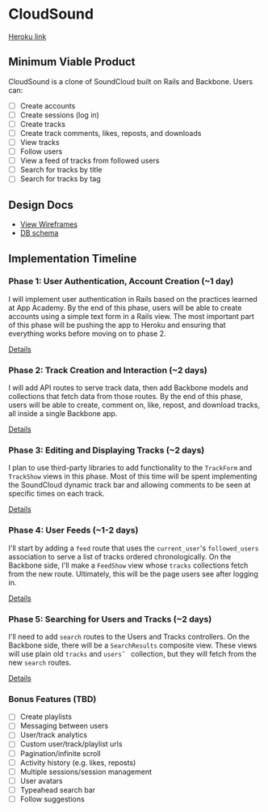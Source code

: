 # CloudSound

[Heroku link][heroku]

[heroku]: http://cloudsoundryancampbell.herokuapp.com

## Minimum Viable Product
CloudSound is a clone of SoundCloud built on Rails and Backbone. Users can:

<!-- This is a Markdown checklist. Use it to keep track of your progress! -->

- [ ] Create accounts
- [ ] Create sessions (log in)
- [ ] Create tracks
- [ ] Create track comments, likes, reposts, and downloads
- [ ] View tracks
- [ ] Follow users
- [ ] View a feed of tracks from followed users
- [ ] Search for tracks by title
- [ ] Search for tracks by tag

## Design Docs
* [View Wireframes][views]
* [DB schema][schema]

[views]: ./docs/views.md
[schema]: ./docs/schema.md

## Implementation Timeline

### Phase 1: User Authentication, Account Creation (~1 day)
I will implement user authentication in Rails based on the practices learned at App Academy. By the end of this phase, users will be able to create accounts using a simple text form in a Rails view. The most important part of this phase will be pushing the app to Heroku and ensuring that everything works before moving on to phase 2.

[Details][phase-one]

### Phase 2: Track Creation and Interaction (~2 days)
I will add API routes to serve track data, then add Backbone models and collections that fetch data from those routes. By the end of this phase, users will be able to create, comment on, like, repost, and download tracks, all inside a single Backbone app.

[Details][phase-two]

### Phase 3: Editing and Displaying Tracks (~2 days)
I plan to use third-party libraries to add functionality to the `TrackForm` and `TrackShow` views in this phase. Most of this time will be spent implementing the SoundCloud dynamic track bar and allowing comments to be seen at specific times on each track.

[Details][phase-three]

### Phase 4: User Feeds (~1-2 days)
I'll start by adding a `feed` route that uses the `current_user`'s `followed_users` association to serve a list of tracks ordered chronologically. On the Backbone side, I'll make a `FeedShow` view whose `tracks` collections fetch from the new route.  Ultimately, this will be the page users see after logging in.

[Details][phase-four]

### Phase 5: Searching for Users and Tracks (~2 days)
I'll need to add `search` routes to the Users and Tracks controllers. On the Backbone side, there will be a `SearchResults` composite view. These views will use plain old `tracks` and `users˜ ` collection, but they will fetch from the new `search` routes.

[Details][phase-five]

### Bonus Features (TBD)
- [ ] Create playlists
- [ ] Messaging between users
- [ ] User/track analytics
- [ ] Custom user/track/playlist urls
- [ ] Pagination/infinite scroll
- [ ] Activity history (e.g. likes, reposts)
- [ ] Multiple sessions/session management
- [ ] User avatars
- [ ] Typeahead search bar
- [ ] Follow suggestions

[phase-one]: ./docs/phases/phase1.md
[phase-two]: ./docs/phases/phase2.md
[phase-three]: ./docs/phases/phase3.md
[phase-four]: ./docs/phases/phase4.md
[phase-five]: ./docs/phases/phase5.md
